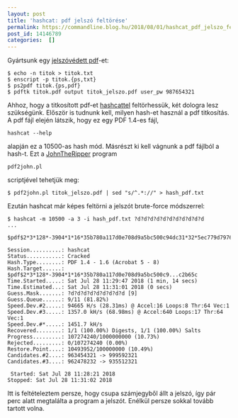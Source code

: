 ```yaml
---
layout: post
title: 'hashcat: pdf jelszó feltörése'
permalink: https://commandline.blog.hu/2018/08/01/hashcat_pdf_jelszo_feltorese
post_id: 14146789
categories:  []
---
```


Gyártsunk egy 
[jelszóvédett pdf](https://commandline.blog.hu/2015/11/20/pdf_jelszovedelem)-et:

```
$ echo -n titok > titok.txt
$ enscript -p titok.{ps,txt}
$ ps2pdf titok.{ps,pdf}
$ pdftk titok.pdf output titok_jelszo.pdf user_pw 987654321
```

Ahhoz, hogy a titkosított pdf-et 
[hashcattel](https://commandline.blog.hu/2018/07/29/hashcat) feltörhessük, két dologra lesz szükségünk. Először is tudnunk kell, milyen hash-et használ a pdf titkosítás. A pdf fájl elején látszik, hogy ez egy PDF 1.4-es fájl, 
```
hashcat --help
```
 alapján ez a 10500-as hash mód. Másrészt ki kell vágnunk a pdf fájlból a hash-t. Ezt a 
[JohnTheRipper](https://github.com/magnumripper/JohnTheRipper) program 
```
pdf2john.pl
```
 scriptjével tehetjük meg:

```
$ pdf2john.pl titok_jelszo.pdf | sed "s/^.*://" > hash_pdf.txt
```

Ezután hashcat már képes feltörni a jelszót brute-force módszerrel:

```
$ hashcat -m 10500 -a 3 -i hash_pdf.txt ?d?d?d?d?d?d?d?d?d?d?d
...

$pdf$2*3*128*-3904*1*16*35b780a117d0e708d9a5bc500c94dc31*32*5ec779d797699b837f97b6f33418f45400000000000000000000000000000000*32*240ab525f81f9d2851d51f167d556bb19f5bae85a6ca52e8c98a90fa98c2b65c:987654321
 
Session..........: hashcat
Status...........: Cracked
Hash.Type........: PDF 1.4 - 1.6 (Acrobat 5 - 8)
Hash.Target......: $pdf$2*3*128*-3904*1*16*35b780a117d0e708d9a5bc500c9...c2b65c
Time.Started.....: Sat Jul 28 11:29:47 2018 (1 min, 14 secs)
Time.Estimated...: Sat Jul 28 11:31:01 2018 (0 secs)
Guess.Mask.......: ?d?d?d?d?d?d?d?d?d [9]
Guess.Queue......: 9/11 (81.82%)
Speed.Dev.#2.....: 94665 H/s (28.31ms) @ Accel:16 Loops:8 Thr:64 Vec:1
Speed.Dev.#3.....: 1357.0 kH/s (68.98ms) @ Accel:640 Loops:17 Thr:64 Vec:1
Speed.Dev.#*.....: 1451.7 kH/s
Recovered........: 1/1 (100.00%) Digests, 1/1 (100.00%) Salts
Progress.........: 107274240/1000000000 (10.73%)
Rejected.........: 0/107274240 (0.00%)
Restore.Point....: 10493952/100000000 (10.49%)
Candidates.#2....: 963454321 -> 999592321
Candidates.#3....: 962478232 -> 935512321

 Started: Sat Jul 28 11:28:21 2018
Stopped: Sat Jul 28 11:31:02 2018
```

Itt is feltételeztem persze, hogy csupa számjegyből állt a jelszó, így pár perc alatt megtalálta a program a jelszót. Enélkül persze sokkal tovább tartott volna.

 